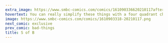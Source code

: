 ```yaml
---
extra_image: https://www.smbc-comics.com/comics/161090336620210117after.png
hovertext: You can really simplify these things with a four quadrant chart.
image: https://www.smbc-comics.com/comics/1610903318-20210117.png
next_comic: exclusive
prev_comic: bad-things
title: S of B
---
```



